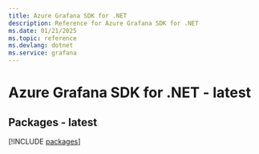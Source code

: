```yaml
---
title: Azure Grafana SDK for .NET
description: Reference for Azure Grafana SDK for .NET
ms.date: 01/21/2025
ms.topic: reference
ms.devlang: dotnet
ms.service: grafana
---
```

# Azure Grafana SDK for .NET - latest
## Packages - latest
[!INCLUDE [packages](grafana-index.md)]